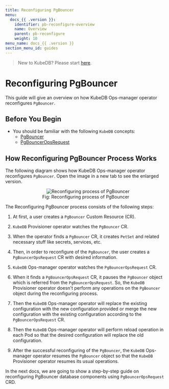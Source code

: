 ```yaml
---
title: Reconfiguring PgBouncer
menu:
  docs_{{ .version }}:
    identifier: pb-reconfigure-overview
    name: Overview
    parent: pb-reconfigure
    weight: 10
menu_name: docs_{{ .version }}
section_menu_id: guides
---
```


> New to KubeDB? Please start [here](/docs/README.md).

# Reconfiguring PgBouncer

This guide will give an overview on how KubeDB Ops-manager operator reconfigures `PgBouncer`.

## Before You Begin

- You should be familiar with the following `KubeDB` concepts:
  - [PgBouncer](/docs/guides/pgbouncer/concepts/pgbouncer.md)
  - [PgBouncerOpsRequest](/docs/guides/pgbouncer/concepts/opsrequest.md)

## How Reconfiguring PgBouncer Process Works

The following diagram shows how KubeDB Ops-manager operator reconfigures `PgBouncer`. Open the image in a new tab to see the enlarged version.

<figure align="center">
  <img alt="Reconfiguring process of PgBouncer" src="/docs/images/day-2-operation/pgbouncer/pb-reconfigure.png">
<figcaption align="center">Fig: Reconfiguring process of PgBouncer</figcaption>
</figure>

The Reconfiguring PgBouncer process consists of the following steps:

1. At first, a user creates a `PgBouncer` Custom Resource (CR).

2. `KubeDB` Provisioner  operator watches the `PgBouncer` CR.

3. When the operator finds a `PgBouncer` CR, it creates `PetSet` and related necessary stuff like secrets, services, etc.

4. Then, in order to reconfigure of the `PgBouncer`, the user creates a `PgBouncerOpsRequest` CR with desired information.

5. `KubeDB` Ops-manager operator watches the `PgBouncerOpsRequest` CR.

6. When it finds a `PgBouncerOpsRequest` CR, it pauses the `PgBouncer` object which is referred from the `PgBouncerOpsRequest`. So, the `KubeDB` Provisioner  operator doesn't perform any operations on the `PgBouncer` object during the reconfiguring process.  

7. Then the `KubeDB` Ops-manager operator will replace the existing configuration with the new configuration provided or merge the new configuration with the existing configuration according to the `PgBouncerOpsRequest` CR.

8. Then the `KubeDB` Ops-manager operator will perform reload operation in each Pod so that the desired configuration will replace the old configuration.

9. After the successful reconfiguring of the `PgBouncer`, the `KubeDB` Ops-manager operator resumes the `PgBouncer` object so that the `KubeDB` Provisioner  operator resumes its usual operations.

In the next docs, we are going to show a step-by-step guide on reconfiguring PgBouncer database components using `PgBouncerOpsRequest` CRD.